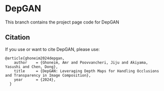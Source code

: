 # DepGAN

This branch contains the project page code for DepGAN

## Citation

If you use or want to cite DepGAN, please use:
```
@article{ghoneim2024depgan,
    author    = {Ghoneim, Amr and Poovvancheri, Jiju and Akiyama, Yasushi and Chen, Dong},
    title     = {DepGAN: Leveraging Depth Maps for Handling Occlusions and Transparency in Image Composition},
    year      = {2024},
  }
```
